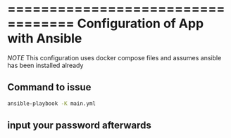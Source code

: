 ==================================
Configuration of App with Ansible
==================================

_NOTE_ This configuration uses docker compose files and assumes ansible has been installed already

## Command to issue

```bash
ansible-playbook -K main.yml
```

## input your password afterwards
